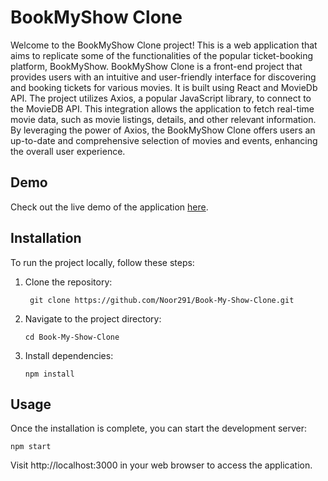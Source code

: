 # BookMyShow Clone

Welcome to the BookMyShow Clone project! This is a web application that aims to replicate some of the functionalities of the popular ticket-booking platform, BookMyShow. BookMyShow Clone is a front-end project that provides users with an intuitive and user-friendly interface for discovering and booking tickets for various movies. It is built using React and MovieDb API. The project utilizes Axios, a popular JavaScript library, to connect to the MovieDB API. This integration allows the application to fetch real-time movie data, such as movie listings, details, and other relevant information. By leveraging the power of Axios, the BookMyShow Clone offers users an up-to-date and comprehensive selection of movies and events, enhancing the overall user experience.

## Demo

Check out the live demo of the application [here](https://book-my-show-clone-virid.vercel.app/).

## Installation

To run the project locally, follow these steps:

1. Clone the repository:

   ```
    git clone https://github.com/Noor291/Book-My-Show-Clone.git
    ```

2. Navigate to the project directory:
   ```
   cd Book-My-Show-Clone
   ```
3. Install dependencies:
   ```
   npm install
   ```

## Usage

Once the installation is complete, you can start the development server:
```
npm start
```
Visit http://localhost:3000 in your web browser to access the application.
